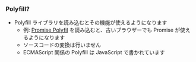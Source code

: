 ### Polyfill?

* Polyfill ライブラリを読み込むとその機能が使えるようになります
  - 例: [Promise Polyfil](https://github.com/jakearchibald/es6-promise/) を読み込むと、古いブラウザーでも Promise が使えるようになります
  - ソースコードの変換は行いません
  - ECMAScript 関係の Polyfill は JavaScript で書かれています
